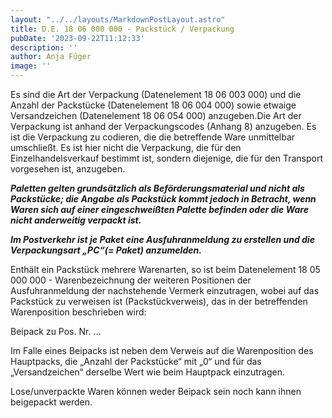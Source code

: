 ```yaml
---
layout: "../../layouts/MarkdownPostLayout.astro"
title: D.E. 18 06 000 000 - Packstück / Verpackung
pubDate: '2023-09-22T11:12:33'
description: ''
author: Anja Füger
image: ''
---
```


Es sind die Art der Verpackung (Datenelement 18 06 003 000) und die Anzahl der Packstücke (Datenelement 18 06 004 000) sowie etwaige Versandzeichen (Datenelement 18 06 054 000) anzugeben.Die Art der Verpackung ist anhand der Verpackungscodes (Anhang 8) anzugeben. Es ist die Verpackung zu codieren, die die betreffende Ware unmittelbar umschließt. Es ist hier nicht die Verpackung, die für den Einzelhandelsverkauf bestimmt ist, sondern diejenige, die für den Transport vorgesehen ist, anzugeben.

***Paletten gelten grundsätzlich als Beförderungsmaterial und nicht als Packstücke; die Angabe als Packstück kommt jedoch in Betracht, wenn Waren sich auf einer eingeschweißten Palette befinden oder die Ware nicht anderweitig verpackt ist.***

***Im Postverkehr ist je Paket eine Ausfuhranmeldung zu erstellen und die Verpackungsart „PC“(= Paket) anzumelden.***

Enthält ein Packstück mehrere Warenarten, so ist beim Datenelement 18 05 000 000 - Warenbezeichnung der weiteren Positionen der Ausfuhranmeldung der nachstehende Vermerk einzutragen, wobei auf das Packstück zu verweisen ist (Packstückverweis), das in der betreffenden Warenposition beschrieben wird:

Beipack zu Pos. Nr. ...

Im Falle eines Beipacks ist neben dem Verweis auf die Warenposition des Hauptpacks, die „Anzahl der Packstücke“ mit „0“ und für das „Versandzeichen“ derselbe Wert wie beim Hauptpack einzutragen.

Lose/unverpackte Waren können weder Beipack sein noch kann ihnen beigepackt werden.